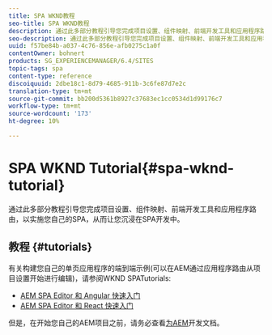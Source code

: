 ```yaml
---
title: SPA WKND教程
seo-title: SPA WKND教程
description: 通过此多部分教程引导您完成项目设置、组件映射、前端开发工具和应用程序路由，以实施您自己的SPA，从而让您沉浸在SPA开发中。
seo-description: 通过此多部分教程引导您完成项目设置、组件映射、前端开发工具和应用程序路由，以实施您自己的SPA，从而让您沉浸在SPA开发中。
uuid: f57be84b-a037-4c76-856e-afb0275c1a0f
contentOwner: bohnert
products: SG_EXPERIENCEMANAGER/6.4/SITES
topic-tags: spa
content-type: reference
discoiquuid: 2dbe18c1-8d79-4685-911b-3c6fe87d7e2c
translation-type: tm+mt
source-git-commit: bb200d5361b8927c37683ec1cc0534d1d99176c7
workflow-type: tm+mt
source-wordcount: '173'
ht-degree: 10%

---
```



# SPA WKND Tutorial{#spa-wknd-tutorial}

通过此多部分教程引导您完成项目设置、组件映射、前端开发工具和应用程序路由，以实施您自己的SPA，从而让您沉浸在SPA开发中。

## 教程 {#tutorials}

有关构建您自己的单页应用程序的端到端示例(可以在AEM通过应用程序路由从项目设置开始进行编辑)，请参阅WKND SPATutorials:

* [AEM SPA Editor 和 Angular 快速入门](https://docs.adobe.com/content/help/en/experience-manager-learn/spa-angular-tutorial/overview.html)
* [AEM SPA Editor 和 React 快速入门](https://docs.adobe.com/content/help/en/experience-manager-learn/spa-react-tutorial/overview.html)

但是，在开始您自己的AEM项目之前，请务必查看[为AEM](/help/sites-developing/spa-architecture.md)开发文档。
